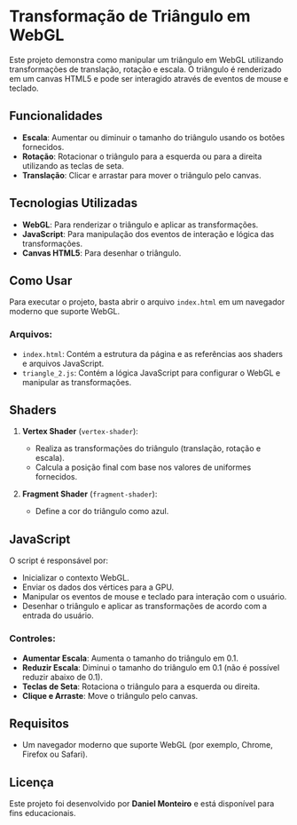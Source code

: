 # Transformação de Triângulo em WebGL

Este projeto demonstra como manipular um triângulo em WebGL utilizando transformações de translação, rotação e escala. O triângulo é renderizado em um canvas HTML5 e pode ser interagido através de eventos de mouse e teclado.

## Funcionalidades
- **Escala**: Aumentar ou diminuir o tamanho do triângulo usando os botões fornecidos.
- **Rotação**: Rotacionar o triângulo para a esquerda ou para a direita utilizando as teclas de seta.
- **Translação**: Clicar e arrastar para mover o triângulo pelo canvas.

## Tecnologias Utilizadas
- **WebGL**: Para renderizar o triângulo e aplicar as transformações.
- **JavaScript**: Para manipulação dos eventos de interação e lógica das transformações.
- **Canvas HTML5**: Para desenhar o triângulo.

## Como Usar

Para executar o projeto, basta abrir o arquivo `index.html` em um navegador moderno que suporte WebGL.

### Arquivos:
- `index.html`: Contém a estrutura da página e as referências aos shaders e arquivos JavaScript.
- `triangle_2.js`: Contém a lógica JavaScript para configurar o WebGL e manipular as transformações.

## Shaders
1. **Vertex Shader** (`vertex-shader`):
   - Realiza as transformações do triângulo (translação, rotação e escala).
   - Calcula a posição final com base nos valores de uniformes fornecidos.

2. **Fragment Shader** (`fragment-shader`):
   - Define a cor do triângulo como azul.

## JavaScript
O script é responsável por:
- Inicializar o contexto WebGL.
- Enviar os dados dos vértices para a GPU.
- Manipular os eventos de mouse e teclado para interação com o usuário.
- Desenhar o triângulo e aplicar as transformações de acordo com a entrada do usuário.

### Controles:
- **Aumentar Escala**: Aumenta o tamanho do triângulo em 0.1.
- **Reduzir Escala**: Diminui o tamanho do triângulo em 0.1 (não é possível reduzir abaixo de 0.1).
- **Teclas de Seta**: Rotaciona o triângulo para a esquerda ou direita.
- **Clique e Arraste**: Move o triângulo pelo canvas.

## Requisitos
- Um navegador moderno que suporte WebGL (por exemplo, Chrome, Firefox ou Safari).

## Licença
Este projeto foi desenvolvido por **Daniel Monteiro** e está disponível para fins educacionais.
